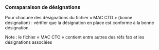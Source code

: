 ### Comaparaison de désignations

Pour chacune des désignations du fichier « MAC CTO » (bonne désignation) : vérifier que la désignation en place est conforme à la bonne désignation.

Note : le fichier « MAC CTO » contient entre autres des réfs fab et les désignations associées
